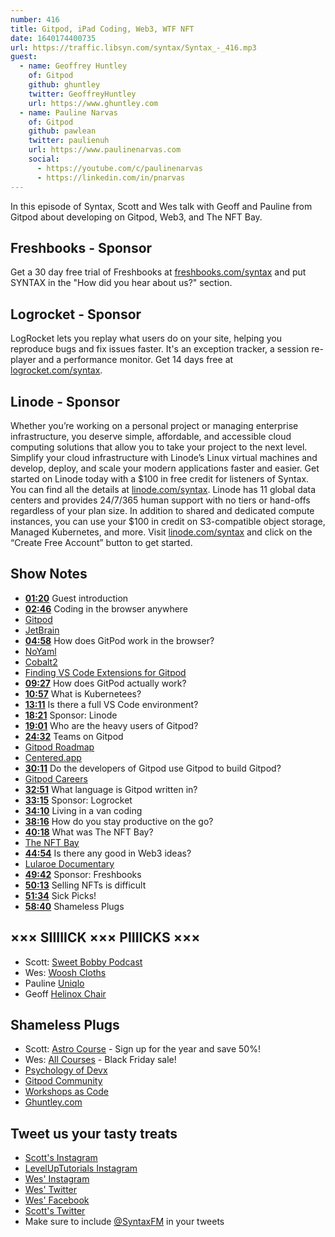 ```yaml
---
number: 416
title: Gitpod, iPad Coding, Web3, WTF NFT
date: 1640174400735
url: https://traffic.libsyn.com/syntax/Syntax_-_416.mp3
guest:
  - name: Geoffrey Huntley
    of: Gitpod
    github: ghuntley
    twitter: GeoffreyHuntley
    url: https://www.ghuntley.com
  - name: Pauline Narvas
    of: Gitpod
    github: pawlean
    twitter: paulienuh
    url: https://www.paulinenarvas.com
    social:
      - https://youtube.com/c/paulinenarvas
      - https://linkedin.com/in/pnarvas
---
```


In this episode of Syntax, Scott and Wes talk with Geoff and Pauline from Gitpod about developing on Gitpod, Web3, and The NFT Bay.

## Freshbooks - Sponsor

Get a 30 day free trial of Freshbooks at [freshbooks.com/syntax](https://freshbooks.com/syntax) and put SYNTAX in the "How did you hear about us?" section.

## Logrocket - Sponsor

LogRocket lets you replay what users do on your site, helping you reproduce bugs and fix issues faster. It's an exception tracker, a session re-player and a performance monitor. Get 14 days free at [logrocket.com/syntax](https://logrocket.com/syntax).

## Linode - Sponsor

Whether you’re working on a personal project or managing enterprise infrastructure, you deserve simple, affordable, and accessible cloud computing solutions that allow you to take your project to the next level. Simplify your cloud infrastructure with Linode’s Linux virtual machines and develop, deploy, and scale your modern applications faster and easier. Get started on Linode today with a $100 in free credit for listeners of Syntax. You can find all the details at [linode.com/syntax](https://linode.com/syntax). Linode has 11 global data centers and provides 24/7/365 human support with no tiers or hand-offs regardless of your plan size. In addition to shared and dedicated compute instances, you can use your $100 in credit on S3-compatible object storage, Managed Kubernetes, and more. Visit [linode.com/syntax](https://linode.com/syntax) and click on the “Create Free Account” button to get started.

## Show Notes

* **[01:20](#t=01:20)** Guest introduction
* **[02:46](#t=02:46)** Coding in the browser anywhere
* [Gitpod](https://www.gitpod.io)
* [JetBrain](https://www.jetbrains.com)
* **[04:58](#t=04:58)** How does GitPod work in the browser?
* [NoYaml](https://noyaml.com)
* [Cobalt2](https://marketplace.visualstudio.com/items?itemName=wesbos.theme-cobalt2)
* [Finding VS Code Extensions for Gitpod](https://www.gitpod.io/docs/vscode-extensions)
* **[09:27](#t=09:27)** How does GitPod actually work?
* **[10:57](#t=10:57)** What is Kubernetees?
* **[13:11](#t=13:11)** Is there a full VS Code environment?
* **[18:21](#t=18:21)** Sponsor: Linode
* **[19:01](#t=19:01)** Who are the heavy users of Gitpod?
* **[24:32](#t=24:32)** Teams on Gitpod
* [Gitpod Roadmap](https://github.com/gitpod-io/roadmap#:~:text=The%20roadmap%20serves%20as%20a%20broad%20overview%20of,make%20software%20engineering%20more%20collaborative%2C%20joyful%2C%20and%20secure.)
* [Centered.app](https://www.centered.app)
* **[30:11](#t=30:11)** Do the developers of Gitpod use Gitpod to build Gitpod?
* [Gitpod Careers](https://gitpod.crew.work/jobs)
* **[32:51](#t=32:51)** What language is Gitpod written in?
* **[33:15](#t=33:15)** Sponsor: Logrocket
* **[34:10](#t=34:10)** Living in a van coding
* **[38:16](#t=38:16)** How do you stay productive on the go?
* **[40:18](#t=40:18)** What was The NFT Bay?
* [The NFT Bay](https://thenftbay.org)
* **[44:54](#t=44:54)** Is there any good in Web3 ideas?
* [Lularoe Documentary](https://www.vanityfair.com/hollywood/2021/09/amazon-lularoe-documentary-lularich)
* **[49:42](#t=49:42)** Sponsor: Freshbooks
* **[50:13](#t=50:13)** Selling NFTs is difficult
* **[51:34](#t=51:34)** Sick Picks!
* **[58:40](#t=58:40)** Shameless Plugs

## ××× SIIIIICK ××× PIIIICKS ×××

* Scott: [Sweet Bobby Podcast](https://www.tortoisemedia.com/listen/sweet-bobby/)
* Wes: [Woosh Cloths](https://amzn.to/31blFhY)
* Pauline [Uniqlo](https://www.uniqlo.com/)
* Geoff [Helinox Chair](https://helinox.com/collections/hiking-chairs)

## Shameless Plugs

* Scott: [Astro Course](https://www.leveluptutorials.com/pro) - Sign up for the year and save 50%!
* Wes: [All Courses](https://wesbos.com/courses/) - Black Friday sale!
* [Psychology of Devx](https://www.gitpod.io/blog/psychology-of-devx)
* [Gitpod Community](https://www.gitpod.io/community)
* [Workshops as Code](https://www.gitpod.io/blog/workshops-as-code)
* [Ghuntley.com](https://ghuntley.com)

## Tweet us your tasty treats

* [Scott's Instagram](https://www.instagram.com/stolinski/)
* [LevelUpTutorials Instagram](https://www.instagram.com/LevelUpTutorials/)
* [Wes' Instagram](https://www.instagram.com/wesbos/)
* [Wes' Twitter](https://twitter.com/wesbos)
* [Wes' Facebook](https://www.facebook.com/wesbos.developer)
* [Scott's Twitter](https://twitter.com/stolinski)
* Make sure to include [@SyntaxFM](https://twitter.com/SyntaxFM) in your tweets
